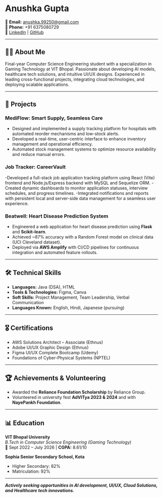# Anushka Gupta

📧 **Email:** anushka.99250@gmail.com  
📱 **Phone:** +91 6375080729  
🔗 [LinkedIn](https://www.linkedin.com/in/anushkagupta-tech) | [GitHub](https://github.com/AnushkaGupta1120)

---

## 👩‍💻 About Me

Final-year Computer Science Engineering student with a specialization in Gaming Technology at VIT Bhopal. Passionate about developing AI models, healthcare tech solutions, and intuitive UI/UX designs. Experienced in leading cross-functional projects, integrating cloud technologies, and deploying scalable applications.

---

## 📂 Projects

### **MediFlow: Smart Supply, Seamless Care**
- Designed and implemented a supply tracking platform for hospitals with automated reorder mechanisms and low-stock alerts.
- Developed a real-time, user-centric interface to enhance inventory management and operational efficiency.
- Automated stock management systems to optimize resource availability and reduce manual errors.

### **Job Tracker: CareerVault**
-Developed a full-stack job application tracking platform using React (Vite) frontend and Node.js/Express backend with MySQL and Sequelize ORM.
-Created dynamic dashboards to monitor application statuses, interview schedules, and progress timelines.
-Integrated notifications and reports with persistent local and server-side data management for a seamless user experience.

### **Beatwell: Heart Disease Prediction System**
- Engineered a web application for heart disease prediction using **Flask** and **Scikit-learn**.
- Achieved ~87% accuracy with a Random Forest model on clinical data (UCI Cleveland dataset).
- Deployed via **AWS Amplify** with CI/CD pipelines for continuous integration and automated feature rollouts.

---

## 🛠️ Technical Skills

- **Languages:** Java (DSA), HTML  
- **Tools & Technologies:** Figma, Canva
- **Soft Skills:** Project Management, Team Leadership, Verbal Communication  
- **Languages Known:** English, Hindi, Japanese (pursuing)

---

## 🎖️ Certifications

- AWS Solutions Architect – Associate (Ethnus)  
- Adobe UI/UX Graphic Design (Ethnus)  
- Figma UI/UX Complete Bootcamp (Udemy)  
- Foundations of Cyber-Physical Systems (NPTEL)

---

## 🏆 Achievements & Volunteering

- Awarded the **Reliance Foundation Scholarship** by Reliance Group.  
- Volunteered in university fest **AdVITya 2023 & 2024** and with **NayePankh Foundation**.

---

## 📊 Education

**VIT Bhopal University**  
_B.Tech in Computer Science Engineering (Gaming Technology)_  
📅 Sept 2022 – July 2026 | **CGPA:** 8.61/10  

**Sophia Senior Secondary School, Kota**  
- Higher Secondary: 82%  
- Matriculation: 92%

---

_**Actively seeking opportunities in AI development, UI/UX, Cloud Solutions, and Healthcare tech innovations.**_
